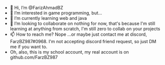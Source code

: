 - 👋 Hi, I’m @FarizAhmadBZ
- 👀 I’m interested in game programming, but...
- 🌱 I’m currently learning web and java
- 💞️ I’m looking to collaborate on nothing for now,
  that's because I'm still learning at anything from scratch, I'm still zero to collab on your projects
- 📫 How to reach me? Nope
  ...or maybe just contact me at discord, FarzBZ987#0968.
  I'm not accepting discord friend request, so just DM me if you want to. 
- Oh, also, this is my school account, my real account is on github.com/FarzBZ987
<!---
FarizAhmadBZ/FarizAhmadBZ is a ✨ special ✨ repository because its `README.md` (this file) appears on your GitHub profile.
You can click the Preview link to take a look at your changes.
--->
